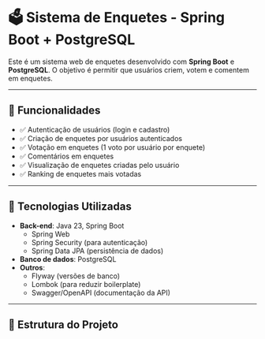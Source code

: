 # 🗳️ Sistema de Enquetes - Spring Boot + PostgreSQL

Este é um sistema web de enquetes desenvolvido com **Spring Boot** e **PostgreSQL**. O objetivo é permitir que usuários criem, votem e comentem em enquetes.

---

## 🚀 Funcionalidades

- ✅ Autenticação de usuários (login e cadastro)
- ✅ Criação de enquetes por usuários autenticados
- ✅ Votação em enquetes (1 voto por usuário por enquete)
- ✅ Comentários em enquetes
- ✅ Visualização de enquetes criadas pelo usuário
- ✅ Ranking de enquetes mais votadas

---

## 🧱 Tecnologias Utilizadas

- **Back-end**: Java 23, Spring Boot
  - Spring Web
  - Spring Security (para autenticação)
  - Spring Data JPA (persistência de dados)
- **Banco de dados**: PostgreSQL
- **Outros**:
  - Flyway (versões de banco)
  - Lombok (para reduzir boilerplate)
  - Swagger/OpenAPI (documentação da API)

---

## 📂 Estrutura do Projeto
